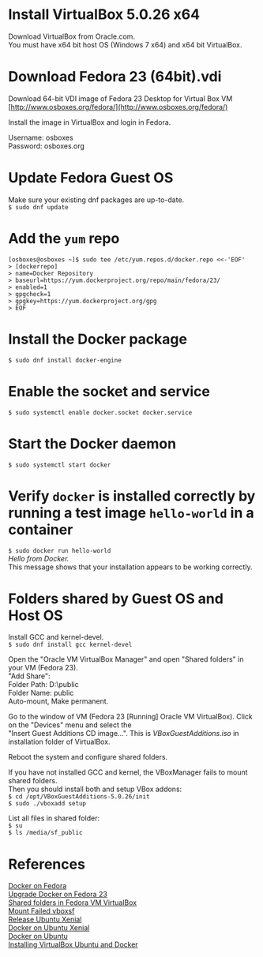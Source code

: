 # Install VirtualBox 5.0.26 x64 
Download VirtualBox from Oracle.com.    
You must have x64 bit host OS (Windows 7 x64) and x64 bit VirtualBox.


# Download Fedora 23 (64bit).vdi
Download 64-bit VDI image of Fedora 23 Desktop for Virtual Box VM   
[http://www.osboxes.org/fedora/](http://www.osboxes.org/fedora/)

Install the image in VirtualBox and login in Fedora.

Username: osboxes   
Password: osboxes.org


# Update Fedora Guest OS    
Make sure your existing dnf packages are up-to-date.    
`$ sudo dnf update`


# Add the `yum` repo    
```shell
[osboxes@osboxes ~]$ sudo tee /etc/yum.repos.d/docker.repo <<-'EOF'  
> [dockerrepo]  
> name=Docker Repository    
> baseurl=https://yum.dockerproject.org/repo/main/fedora/23/    
> enabled=1 
> gpgcheck=1    
> gpgkey=https://yum.dockerproject.org/gpg  
> EOF
```    


# Install the Docker package
`$ sudo dnf install docker-engine`


# Enable the socket and service
`$ sudo systemctl enable docker.socket docker.service`


# Start the Docker daemon
`$ sudo systemctl start docker`


# Verify `docker` is installed correctly by running a test image `hello-world` in a container
`$ sudo docker run hello-world`     
_Hello from Docker._    
This message shows that your installation appears to be working correctly.


# Folders shared by Guest OS and Host OS
Install GCC and kernel-devel.   
`$ sudo dnf install gcc kernel-devel`

Open the "Oracle VM VirtualBox Manager" and open "Shared folders" in your VM (Fedora 23).   
"Add Share":    
Folder Path: D:\public  
Folder Name: public     
Auto-mount, Make permanent.     

Go to the window of VM (Fedora 23 [Running] Oracle VM VirtualBox). Click on the "Devices" menu and select the   
"Insert Guest Additions CD image...". This is _VBoxGuestAdditions.iso_ in installation folder of VirtualBox.    

Reboot the system and configure shared folders. 

If you have not installed GCC and kernel, the VBoxManager fails to mount shared folders.    
Then you should install both and setup VBox addons:     
`$ cd /opt/VBoxGuestAdditions-5.0.26/init`  
`$ sudo ./vboxadd setup`    

List all files in shared folder:    
`$ su`  
`$ ls /media/sf_public`     


# References
[Docker on Fedora](https://docs.docker.com/engine/installation/linux/fedora/)   
[Upgrade Docker on Fedora 23](http://www.liquidweb.com/kb/how-to-updateupgrade-docker-on-fedora-23/)    
[Shared folders in Fedora VM VirtualBox](https://wikisree.com/2015/03/21/shared-folder-for-fedora-vm-in-virtualbox/)    
[Mount Failed vboxsf](http://stackoverflow.com/questions/28328775/virtualbox-mount-vboxsf-mounting-failed-with-the-error-no-such-device)    
[Release Ubuntu Xenial](http://releases.ubuntu.com/16.04/)  
[Docker on Ubuntu Xenial](https://apt.dockerproject.org/repo/dists/ubuntu-xenial)   
[Docker on Ubuntu](https://docs.docker.com/engine/installation/linux/ubuntulinux/)  
[Installing VirtualBox Ubuntu and Docker](https://pods.iplantcollaborative.org/wiki/display/HDFDE/Installing+VirtualBox,+Ubuntu,+and+Docker)    
